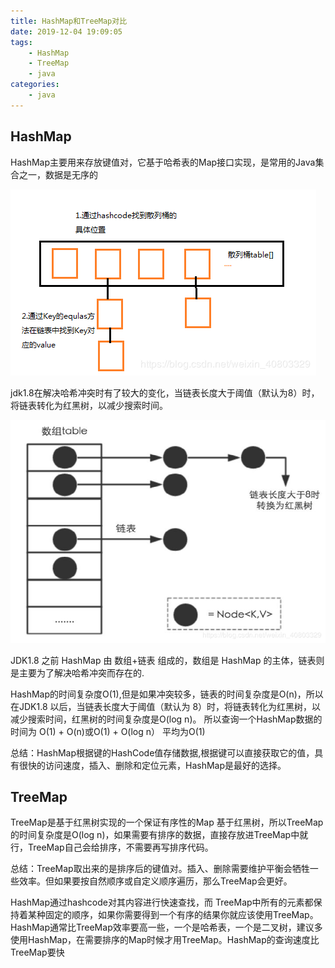 ```yaml
---
title: HashMap和TreeMap对比
date: 2019-12-04 19:09:05
tags:
    - HashMap
    - TreeMap
    - java
categories:
    - java
---
```


## HashMap

HashMap主要用来存放键值对，它基于哈希表的Map接口实现，是常用的Java集合之一，数据是无序的

![HashMap存放](./HashMap和TreeMap对比/HashMap存放.png)

jdk1.8在解决哈希冲突时有了较大的变化，当链表长度大于阈值（默认为8）时，将链表转化为红黑树，以减少搜索时间。

![jdk1.8解决哈希冲突](./HashMap和TreeMap对比/jdk1.8解决哈希冲突.png)

JDK1.8 之前 HashMap 由 数组+链表 组成的，数组是 HashMap 的主体，链表则是主要为了解决哈希冲突而存在的.

HashMap的时间复杂度O(1),但是如果冲突较多，链表的时间复杂度是O(n)，所以在JDK1.8 以后，当链表长度大于阈值（默认为 8）时，将链表转化为红黑树，以减少搜索时间，红黑树的时间复杂度是O(log n)。 所以查询一个HashMap数据的时间为 O(1) + O(n)或O(1) + O(log n） 平均为O(1)

总结：HashMap根据键的HashCode值存储数据,根据键可以直接获取它的值，具有很快的访问速度，插入、删除和定位元素，HashMap是最好的选择。

## TreeMap

TreeMap是基于红黑树实现的一个保证有序性的Map 基于红黑树，所以TreeMap的时间复杂度是O(log n)，如果需要有排序的数据，直接存放进TreeMap中就行，TreeMap自己会给排序，不需要再写排序代码。

总结：TreeMap取出来的是排序后的键值对。插入、删除需要维护平衡会牺牲一些效率。但如果要按自然顺序或自定义顺序遍历，那么TreeMap会更好。

HashMap通过hashcode对其内容进行快速查找，而 TreeMap中所有的元素都保持着某种固定的顺序，如果你需要得到一个有序的结果你就应该使用TreeMap。HashMap通常比TreeMap效率要高一些，一个是哈希表，一个是二叉树，建议多使用HashMap，在需要排序的Map时候才用TreeMap。HashMap的查询速度比TreeMap要快
